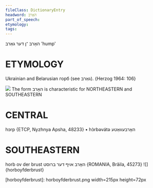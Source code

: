 ```yaml
---
fileClass: DictionaryEntry
headword: האָרב
part_of_speech: 
etymology: 
tags: 
---
```

האָרב
־ן
דער
גאַרב
'hump'

ETYMOLOGY
===========
Ukrainian and Belarusian горб (see גאַרב). 
{Herzog 1964: 106}

![](https://ia902902.us.archive.org/9/items/Yiddish-Dialect-Maps/Herzog3-46-Hump-77.jpg)
The form האָרב is characteristic for NORTHEASTERN and SOUTHEASTERN

CENTRAL
========

hɔrp {ETCP, Nyzhnya Apsha, 48233}
	•	hɔ̀rbəvátə האָרבעוואַטע

SOUTHEASTERN
==============

horb ov der brust האָרב אויף דער ברוסט {ROMANIA, Brăila, 45273}
![]{horboyfderbrust}


[horboyfderbrust]: horboyfderbrust.png width=215px height=72px